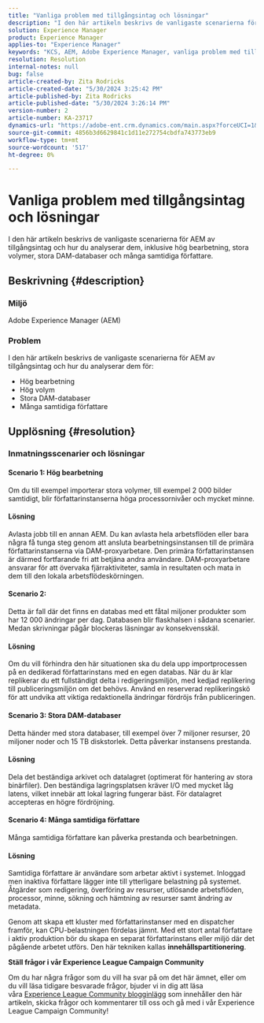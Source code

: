 ```yaml
---
title: "Vanliga problem med tillgångsintag och lösningar"
description: "I den här artikeln beskrivs de vanligaste scenarierna för AEM av tillgångsintag och hur du analyserar dem."
solution: Experience Manager
product: Experience Manager
applies-to: "Experience Manager"
keywords: "KCS, AEM, Adobe Experience Manager, vanliga problem med tillgångsinmatning, lösningar, felsökning, innehållspartitionering, hög bearbetning, stora volymer, stora DAM-databaser, många samtidiga författare"
resolution: Resolution
internal-notes: null
bug: false
article-created-by: Zita Rodricks
article-created-date: "5/30/2024 3:25:42 PM"
article-published-by: Zita Rodricks
article-published-date: "5/30/2024 3:26:14 PM"
version-number: 2
article-number: KA-23717
dynamics-url: "https://adobe-ent.crm.dynamics.com/main.aspx?forceUCI=1&pagetype=entityrecord&etn=knowledgearticle&id=58b09edd-981e-ef11-840a-000d3a372703"
source-git-commit: 4856b3d6629841c1d11e272754cbdfa743773eb9
workflow-type: tm+mt
source-wordcount: '517'
ht-degree: 0%

---
```


# Vanliga problem med tillgångsintag och lösningar


I den här artikeln beskrivs de vanligaste scenarierna för AEM av tillgångsintag och hur du analyserar dem, inklusive hög bearbetning, stora volymer, stora DAM-databaser och många samtidiga författare.

## Beskrivning {#description}


### Miljö

Adobe Experience Manager (AEM)

### Problem

I den här artikeln beskrivs de vanligaste scenarierna för AEM av tillgångsintag och hur du analyserar dem för:

- Hög bearbetning
- Hög volym
- Stora DAM-databaser
- Många samtidiga författare



## Upplösning {#resolution}


### Inmatningsscenarier och lösningar

#### Scenario 1: Hög bearbetning

Om du till exempel importerar stora volymer, till exempel 2 000 bilder samtidigt, blir författarinstanserna höga processornivåer och mycket minne.

#### Lösning

Avlasta jobb till en annan AEM. Du kan avlasta hela arbetsflöden eller bara några få tunga steg genom att ansluta bearbetningsinstansen till de primära författarinstanserna via DAM-proxyarbetare. Den primära författarinstansen är därmed fortfarande fri att betjäna andra användare. DAM-proxyarbetare ansvarar för att övervaka fjärraktiviteter, samla in resultaten och mata in dem till den lokala arbetsflödeskörningen.

#### Scenario 2: &#x200B;

Detta är fall där det finns en databas med ett fåtal miljoner produkter som har 12 000 ändringar per dag. Databasen blir flaskhalsen i sådana scenarier. Medan skrivningar pågår blockeras läsningar av konsekvensskäl.

#### Lösning

Om du vill förhindra den här situationen ska du dela upp importprocessen på en dedikerad författarinstans med en egen databas. När du är klar replikerar du ett fullständigt delta i redigeringsmiljön, med kedjad replikering till publiceringsmiljön om det behövs. Använd en reserverad replikeringskö för att undvika att viktiga redaktionella ändringar fördröjs från publiceringen.

#### Scenario 3: Stora DAM-databaser

Detta händer med stora databaser, till exempel över 7 miljoner resurser, 20 miljoner noder och 15 TB diskstorlek. Detta påverkar instansens prestanda.

#### Lösning

Dela det beständiga arkivet och datalagret (optimerat för hantering av stora binärfiler). Den beständiga lagringsplatsen kräver I/O med mycket låg latens, vilket innebär att lokal lagring fungerar bäst. För datalagret accepteras en högre fördröjning.

#### Scenario 4: Många samtidiga författare

Många samtidiga författare kan påverka prestanda och bearbetningen.

#### Lösning

Samtidiga författare är användare som arbetar aktivt i systemet. Inloggad men inaktiva författare lägger inte till ytterligare belastning på systemet. Åtgärder som redigering, överföring av resurser, utlösande arbetsflöden, processor, minne, sökning och hämtning av resurser samt ändring av metadata.

Genom att skapa ett kluster med författarinstanser med en dispatcher framför, kan CPU-belastningen fördelas jämnt. Med ett stort antal författare i aktiv produktion bör du skapa en separat författarinstans eller miljö där det pågående arbetet utförs. Den här tekniken kallas <b>innehållspartitionering</b>.





<b>Ställ frågor i vår Experience League Campaign Community</b>

Om du har några frågor som du vill ha svar på om det här ämnet, eller om du vill läsa tidigare besvarade frågor, bjuder vi in dig att läsa våra [Experience League Community blogginlägg](https://experienceleaguecommunities.adobe.com/t5/adobe-experience-manager-blogs/introducing-top-kcs-articles-curated-for-your-aem/ba-p/672734#M1180) som innehåller den här artikeln, skicka frågor och kommentarer till oss och gå med i vår Experience League Campaign Community!


